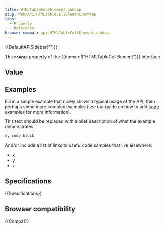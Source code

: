 ```yaml
---
title: HTMLTableCellElement.noWrap
slug: Web/API/HTMLTableCellElement/noWrap
tags:
  - Property
  - Reference
browser-compat: api.HTMLTableCellElement.noWrap
---
```

{{DefaultAPISidebar("")}}

The **`noWrap`** property of the {{domxref("HTMLTableCellElement")}} interface 

## Value



## Examples

Fill in a simple example that nicely shows a typical usage of the API, then perhaps some more complex examples (see our guide on how to add [code examples](/en-US/docs/MDN/Contribute/Structures/Code_examples) for more information).

This text should be replaced with a brief description of what the example demonstrates.

```js
my code block
```

And/or include a list of links to useful code samples that live elsewhere:

*   x
*   y
*   z

## Specifications

{{Specifications}}

## Browser compatibility

{{Compat}}



